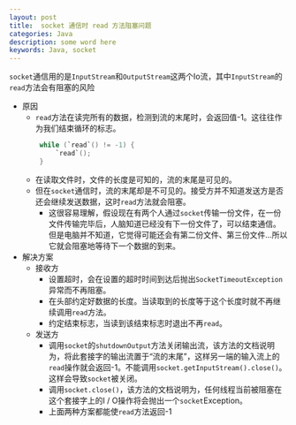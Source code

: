 ```yaml
---
layout: post
title:  socket 通信时 read 方法阻塞问题
categories: Java
description: some word here
keywords: Java, socket
---
```


`socket`通信用的是`InputStream`和`OutputStream`这两个Io流，其中`InputStream`的`read`方法会有阻塞的风险

- 原因
	- `read`方法在读完所有的数据，检测到流的末尾时，会返回值-1。这往往作为我们结束循环的标志。
	   ```java
		while (`read`() != -1) {
			`read`();
		}
	   ```
	- 在读取文件时，文件的长度是可知的，流的末尾是可见的。
	- 但在`socket`通信时，流的末尾却是不可见的。接受方并不知道发送方是否还会继续发送数据，这时`read`方法就会阻塞。
		- 这很容易理解，假设现在有两个人通过`socket`传输一份文件，在一份文件传输完毕后，人脑知道已经没有下一份文件了，可以结束通信。但是电脑并不知道，它觉得可能还会有第二份文件、第三份文件...所以它就会阻塞地等待下一个数据的到来。
- 解决方案
	- 接收方
		- 设置超时，会在设置的超时时间到达后抛出`SocketTimeoutException`异常而不再阻塞。
		- 在头部约定好数据的长度。当读取到的长度等于这个长度时就不再继续调用`read`方法。
		- 约定结束标志，当读到该结束标志时退出不再`read`。
	- 发送方
		- 调用`socket`的`shutdownOutput`方法关闭输出流，该方法的文档说明为，将此套接字的输出流置于“流的末尾”，这样另一端的输入流上的`read`操作就会返回-1。不能调用`socket.getInputStream().close()`。这样会导致`socket`被关闭。
		- 调用`socket.close()`，该方法的文档说明为，任何线程当前被阻塞在这个套接字上的I / O操作将会抛出一个`socket`Exception。
		- 上面两种方案都能使`read`方法返回-1


